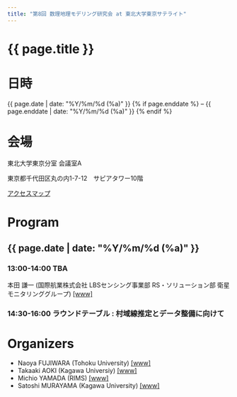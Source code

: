 ```yaml
---
title: "第8回 数理地理モデリング研究会 at 東北大学東京サテライト"
---
```


# {{ page.title }}


# 日時
{{ page.date | date: "%Y/%m/%d (%a)" }} {% if page.enddate %} &ndash; {{ page.enddate | date: "%Y/%m/%d (%a)"  }} {% endif %}

# 会場
東北大学東京分室  会議室A

東京都千代田区丸の内1-7-12　サピアタワー10階

[アクセスマップ](https://www.bureau.tohoku.ac.jp/somu/tokyo/access.html)


# Program
## {{ page.date | date: "%Y/%m/%d (%a)" }}

### 13:00-14:00 TBA
本田 謙一 (国際航業株式会社 LBSセンシング事業部 RS・ソリューション部 衛星モニタリンググループ) [[www]](https://www.kkc.co.jp/)

### 14:30-16:00 ラウンドテーブル : 村域線推定とデータ整備に向けて



# Organizers
- Naoya FUJIWARA (Tohoku University) [[www]](https://www.is.tohoku.ac.jp/jp/laboratory/list_dept/c10.html)
- Takaaki AOKI (Kagawa Universiy) [[www]](http://www.ed.kagawa-u.ac.jp/~aoki/)
- Michio YAMADA (RIMS) [[www]](http://www.kurims.kyoto-u.ac.jp/en/list/YAMADA,%20Michio.html)
- Satoshi MURAYAMA (Kagawa University) [[www]](http://researchmap.jp/read0188434/?lang=en)


<!-- 
# Group Photos
![groupphoto]({{ site.baseurl }}/assets/groupphoto-2022.jpg) 
-->